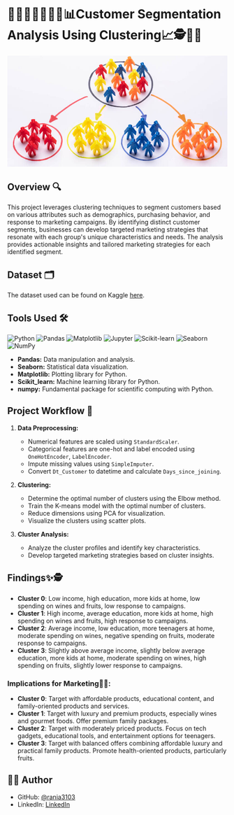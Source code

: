 # 🧑🏻‍🤝‍🧑🏽💁🤝📊Customer Segmentation Analysis Using Clustering📈🕵️🔎🔢

<img src="img.jpg">

## Overview 🔍
This project leverages clustering techniques to segment customers based on various attributes such as demographics, purchasing behavior, and response to marketing campaigns. By identifying distinct customer segments, businesses can develop targeted marketing strategies that resonate with each group's unique characteristics and needs. The analysis provides actionable insights and tailored marketing strategies for each identified segment.

## Dataset 🗂️

The dataset used can be found on Kaggle [here](https://www.kaggle.com/datasets/vishakhdapat/customer-segmentation-clustering).

## Tools Used 🛠️
<p>  
  <img alt="Python" src="https://img.shields.io/badge/python-306998.svg?style=for-the-badge&logo=python&logoColor=white"/>
  <img alt="Pandas" src="https://img.shields.io/badge/pandas-%23150458.svg?style=for-the-badge&logo=pandas&logoColor=white"/>
  <img alt="Matplotlib" src="https://img.shields.io/badge/Matplotlib-%23ffffff.svg?style=for-the-badge&logo=Matplotlib&logoColor=black"/>
  <img alt="Jupyter" src="https://img.shields.io/badge/Jupyter-F37626.svg?style=for-the-badge&logo=Jupyter&logoColor=white"/>
  <img alt="Scikit-learn" src="https://img.shields.io/badge/scikit--learn-F7931E.svg?style=for-the-badge&logo=scikit-learn&logoColor=white"/>
  <img alt="Seaborn" src="https://img.shields.io/badge/Seaborn-3776AB?style=for-the-badge&logo=Seaborn&logoColor=white"/>
  <img alt="NumPy" src="https://img.shields.io/badge/NumPy-%23013243.svg?style=for-the-badge&logo=numpy&logoColor=white"/>
</p>

- **Pandas:** Data manipulation and analysis.
- **Seaborn:** Statistical data visualization.
- **Matplotlib:** Plotting library for Python.
- **Scikit_learn:** Machine learning library for Python.
- **numpy:** Fundamental package for scientific computing with Python.

## Project Workflow 🎯
1. **Data Preprocessing:**
   - Numerical features are scaled using `StandardScaler`.
   - Categorical features are one-hot and label encoded using `OneHotEncoder`, `LabelEncoder`.
   - Impute missing values using `SimpleImputer`.
   - Convert `Dt_Customer` to datetime and calculate `Days_since_joining`.

2. **Clustering:**
   - Determine the optimal number of clusters using the Elbow method.
   - Train the K-means model with the optimal number of clusters.
   - Reduce dimensions using PCA for visualization.
   - Visualize the clusters using scatter plots.

3. **Cluster Analysis:**
   - Analyze the cluster profiles and identify key characteristics.
   - Develop targeted marketing strategies based on cluster insights.

## Findings✨🕵
- **Cluster 0**: Low income, high education, more kids at home, low spending on wines and fruits, low response to campaigns.
- **Cluster 1**: High income, average education, more kids at home, high spending on wines and fruits, high response to campaigns.
- **Cluster 2**: Average income, low education, more teenagers at home, moderate spending on wines, negative spending on fruits, moderate response to campaigns.
- **Cluster 3**: Slightly above average income, slightly below average education, more kids at home, moderate spending on wines, high spending on fruits, slightly lower response to campaigns.

### Implications for Marketing📢📌:
- **Cluster 0**: Target with affordable products, educational content, and family-oriented products and services.
- **Cluster 1**: Target with luxury and premium products, especially wines and gourmet foods. Offer premium family packages.
- **Cluster 2**: Target with moderately priced products. Focus on tech gadgets, educational tools, and entertainment options for teenagers.
- **Cluster 3**: Target with balanced offers combining affordable luxury and practical family products. Promote health-oriented products, particularly fruits.

## 👩‍💻 Author

- GitHub: [@rania3103](https://github.com/rania3103)
- LinkedIn: [LinkedIn](https://linkedin.com/in/rania-abassi-24105a249)

